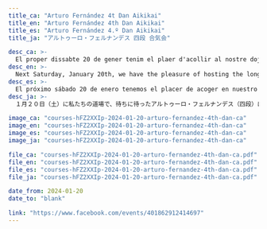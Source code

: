 ```yaml
---
title_ca: "Arturo Fernández 4t Dan Aikikai"
title_en: "Arturo Fernández 4th Dan Aikikai"
title_es: "Arturo Fernández 4.º Dan Aikikai"
title_ja: "アルトゥーロ・フェルナンデス 四段 合気会"

desc_ca: >-
  El proper dissabte 20 de gener tenim el plaer d'acollir al nostre dojo les molt esperades jornades d'Aikido a càrrec de Arturo Fernández 4t dan Aikikai.
desc_en: >-
  Next Saturday, January 20th, we have the pleasure of hosting the long-awaited special Aikido class at our dojo, led by Arturo Fernández, 4th dan Aikikai.
desc_es: >-
  El próximo sábado 20 de enero tenemos el placer de acoger en nuestro dojo las tan esperadas clases especiales de Aikido a cargo de Arturo Fernández, 4.º dan Aikikai.
desc_ja: >-
  １月２０日（土）に私たちの道場で、待ちに待ったアルトゥーロ・フェルナンデス（四段）による特別稽古が行われます。

image_ca: "courses-hFZ2XXIp-2024-01-20-arturo-fernandez-4th-dan-ca"
image_en: "courses-hFZ2XXIp-2024-01-20-arturo-fernandez-4th-dan-ca"
image_es: "courses-hFZ2XXIp-2024-01-20-arturo-fernandez-4th-dan-ca"
image_ja: "courses-hFZ2XXIp-2024-01-20-arturo-fernandez-4th-dan-ca"

file_ca: "courses-hFZ2XXIp-2024-01-20-arturo-fernandez-4th-dan-ca.pdf"
file_en: "courses-hFZ2XXIp-2024-01-20-arturo-fernandez-4th-dan-ca.pdf"
file_es: "courses-hFZ2XXIp-2024-01-20-arturo-fernandez-4th-dan-ca.pdf"
file_ja: "courses-hFZ2XXIp-2024-01-20-arturo-fernandez-4th-dan-ca.pdf"

date_from: 2024-01-20
date_to: "blank"

link: "https://www.facebook.com/events/401862912414697"
---
```

